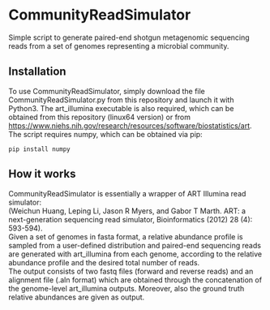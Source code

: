 # CommunityReadSimulator
Simple script to generate paired-end shotgun metagenomic sequencing reads from a set of genomes representing a microbial community.
## Installation
To use CommunityReadSimulator, simply download the file CommunityReadSimulator.py from this repository and launch it with Python3. The art_illumina executable is also required, which can be obtained from this repository (linux64 version) or from https://www.niehs.nih.gov/research/resources/software/biostatistics/art.
The script requires numpy, which can be obtained via pip:
```
pip install numpy
```
## How it works
CommunityReadSimulator is essentially a wrapper of ART Illumina read simulator:  
(Weichun Huang, Leping Li, Jason R Myers, and Gabor T Marth. ART: a next-generation sequencing read simulator, Bioinformatics (2012) 28 (4): 593-594).  
Given a set of genomes in fasta format, a relative abundance profile is sampled from a user-defined distribution and paired-end sequencing reads are generated with art_illumina from each genome, according to the relative abundance profile and the desired total number of reads.  
The output consists of two fastq files (forward and reverse reads) and an alignment file (.aln format) which are obtained through the concatenation of the genome-level art_illumina outputs. Moreover, also the ground truth relative abundances are given as output.
